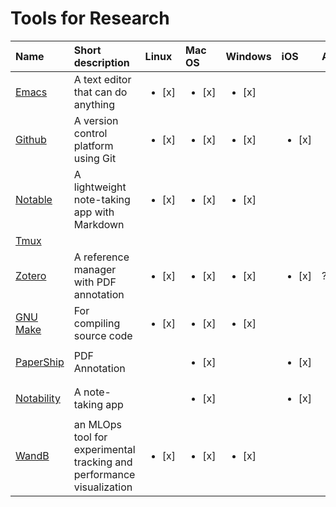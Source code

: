 # Tools for Research
	
| Name                            | Short description                                                     | Linux                  | Mac OS                 | Windows                | iOS                    | Android                |
| :---                            | :---                                                                  | :---                   | :---                   | :---                   | :---                   | :---                   |
| [Emacs](notes/emacs.md)         | A text editor that can do anything                                    | <ul><li>[x] </li></ul> | <ul><li>[x] </li></ul> | <ul><li>[x] </li></ul> |                        |                        |
| [Github](notes/github.md)       | A version control platform using Git                                  | <ul><li>[x] </li></ul> | <ul><li>[x] </li></ul> | <ul><li>[x] </li></ul> | <ul><li>[x] </li></ul> | <ul><li>[x] </li></ul> |
| [Notable](notes/markdown.md)    | A lightweight note-taking app with Markdown                           | <ul><li>[x] </li></ul> | <ul><li>[x] </li></ul> | <ul><li>[x] </li></ul> |                        |                        |
| [Tmux](notes/tmux.md)           |                                                                       |                        |                        |                        |                        |                        |
| [Zotero](notes/zotero.md)       | A reference manager with PDF annotation                               | <ul><li>[x] </li></ul> | <ul><li>[x] </li></ul> | <ul><li>[x] </li></ul> | <ul><li>[x] </li></ul> | ?                      |
| [GNU Make](notes/makefile.md)   | For compiling source code                                             | <ul><li>[x] </li></ul> | <ul><li>[x] </li></ul> | <ul><li>[x] </li></ul> |                        |                        |
| [PaperShip](notes/papership.md) | PDF Annotation                                                        |                        | <ul><li>[x] </li></ul> |                        | <ul><li>[x] </li></ul> |                        |
| [Notability]()                  | A note-taking app                                                     |                        | <ul><li>[x] </li></ul> |                        | <ul><li>[x] </li></ul> |                        |
| [WandB]()                       | an MLOps tool for experimental tracking and performance visualization | <ul><li>[x] </li></ul> | <ul><li>[x] </li></ul> | <ul><li>[x] </li></ul> |                        |                        |


